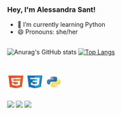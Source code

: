 ### Hey, I'm Alessandra Sant!

- 🌱 I’m currently learning Python
- 😄 Pronouns: she/her
##

![Anurag's GitHub stats](https://github-readme-stats.vercel.app/api?username=alessandrasant&show_icons=true&theme=merko&hide=stars)
[![Top Langs](https://github-readme-stats.vercel.app/api/top-langs/?username=alessandrasant&theme=merko&layout=compact)](https://github.com/alessandrasant/github-readme-stats)
##
<br>
<div style="display: inline_block">
  <img align="center" alt="HTML" height="30" width="40" src="https://raw.githubusercontent.com/devicons/devicon/master/icons/html5/html5-original.svg">
  <img align="center" alt="CSS" height="30" width="40" src="https://raw.githubusercontent.com/devicons/devicon/master/icons/css3/css3-original.svg">
  <img align="center" alt="Python" height="30" width="40" src="https://raw.githubusercontent.com/devicons/devicon/master/icons/python/python-original.svg">
</div>

 ##

<div> 
  <a href="https://instagram.com/alessandradsant" target="_blank"><img src="https://img.shields.io/badge/-Instagram-%23E4405F?style=for-the-badge&logo=instagram&logoColor=white" target="_blank"></a>
  <a href = "mailto:engalessandrasant@gmail.com"><img src="https://img.shields.io/badge/-Gmail-%23333?style=for-the-badge&logo=gmail&logoColor=white" target="_blank"></a>
  <a href="https://www.linkedin.com/in/alessandra-del-sant-gomes-195611216/" target="_blank"><img src="https://img.shields.io/badge/-LinkedIn-%230077B5?style=for-the-badge&logo=linkedin&logoColor=white" target="_blank"></a> 
</div>
